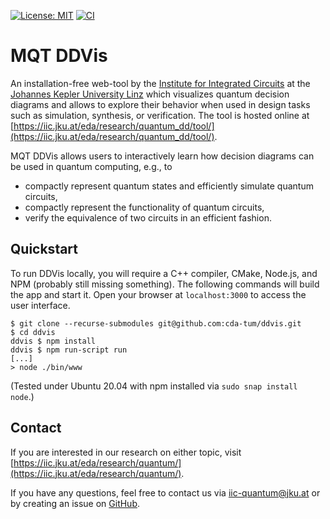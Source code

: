 [![License: MIT](https://img.shields.io/badge/License-MIT-blue.svg?style=flat-square)](https://opensource.org/licenses/MIT)
[![CI](https://img.shields.io/github/workflow/status/cda-tum/ddvis/CI?style=flat-square&logo=github)](https://github.com/cda-tum/ddvis/actions/workflows/ci.yml)

# MQT DDVis
An installation-free web-tool by the [Institute for Integrated Circuits](http://iic.jku.at/eda/) at the [Johannes Kepler University Linz](https://jku.at) which visualizes quantum decision diagrams and allows to explore their behavior when used in design tasks such as simulation, synthesis, or verification. 
The tool is hosted online at [https://iic.jku.at/eda/research/quantum_dd/tool/](https://iic.jku.at/eda/research/quantum_dd/tool/).

MQT DDVis allows users to interactively learn how decision diagrams can be used in quantum computing, e.g., to

- compactly represent quantum states and efficiently simulate quantum circuits,
- compactly represent the functionality of quantum circuits,
- verify the equivalence of two circuits in an efficient fashion.

## Quickstart

To run DDVis locally, you will require a C++ compiler, CMake, Node.js, and NPM (probably still missing something).
The following commands will build the app and start it. Open your browser at `localhost:3000` to access the user interface.

```
$ git clone --recurse-submodules git@github.com:cda-tum/ddvis.git  
$ cd ddvis
ddvis $ npm install
ddvis $ npm run-script run
[...]
> node ./bin/www
```

(Tested under Ubuntu 20.04 with npm installed via `sudo snap install node`.)

## Contact


If you are interested in our research on either topic, visit [https://iic.jku.at/eda/research/quantum/](https://iic.jku.at/eda/research/quantum/). 

If you have any questions, feel free to contact us via [iic-quantum@jku.at](mailto:iic-quantum@jku.at) or by creating an issue on [GitHub](https://github.com/cda-tum/ddvis/issues).
